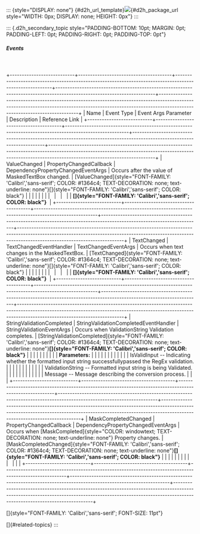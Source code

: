 ::: {style="DISPLAY: none"}
[](ms-xhelp:///?Id=d2h_url_template){#d2h_url_template}![](!package_url!){#d2h_package_url style="WIDTH: 0px; DISPLAY: none; HEIGHT: 0px"}
:::

::: {.d2h_secondary_topic style="PADDING-BOTTOM: 10pt; MARGIN: 0pt; PADDING-LEFT: 0pt; PADDING-RIGHT: 0pt; PADDING-TOP: 0pt"}
##### Events

 

+---------------------------+---------------------------------------+--------------------------------------------------------------------------------------------------------+-----------------------------------------------------------------------------------------------------------------------+--------------------------------------------------------------------------------------------------------------------------------------------------------------------------------------------------------+
| Name                      | Event Type                            | Event Args Parameter                                                                                   | Description                                                                                                           | Reference Link                                                                                                                                                                                         |
+---------------------------+---------------------------------------+--------------------------------------------------------------------------------------------------------+-----------------------------------------------------------------------------------------------------------------------+--------------------------------------------------------------------------------------------------------------------------------------------------------------------------------------------------------+
| ValueChanged              | PropertyChangedCallback               | DependencyPropertyChangedEventArgs                                                                     | Occurs after the value of MaskedTextBox changed.                                                                      | [ValueChanged]{style="FONT-FAMILY: 'Calibri','sans-serif'; COLOR: #1364c4; TEXT-DECORATION: none; text-underline: none"}[]{style="FONT-FAMILY: 'Calibri','sans-serif'; COLOR: black"}                  |
|                           |                                       |                                                                                                        |                                                                                                                       |                                                                                                                                                                                                        |
|                           |                                       |                                                                                                        |                                                                                                                       | **[]{style="FONT-FAMILY: 'Calibri','sans-serif'; COLOR: black"}**                                                                                                                                      |
+---------------------------+---------------------------------------+--------------------------------------------------------------------------------------------------------+-----------------------------------------------------------------------------------------------------------------------+--------------------------------------------------------------------------------------------------------------------------------------------------------------------------------------------------------+
| TextChanged               | TextChangedEventHandler               | TextChangedEventArgs                                                                                   | Occurs when text changes in the MaskedTextBox.                                                                        | [TextChanged]{style="FONT-FAMILY: 'Calibri','sans-serif'; COLOR: #1364c4; TEXT-DECORATION: none; text-underline: none"}[]{style="FONT-FAMILY: 'Calibri','sans-serif'; COLOR: black"}                   |
|                           |                                       |                                                                                                        |                                                                                                                       |                                                                                                                                                                                                        |
|                           |                                       |                                                                                                        |                                                                                                                       | **[]{style="FONT-FAMILY: 'Calibri','sans-serif'; COLOR: black"}**                                                                                                                                      |
+---------------------------+---------------------------------------+--------------------------------------------------------------------------------------------------------+-----------------------------------------------------------------------------------------------------------------------+--------------------------------------------------------------------------------------------------------------------------------------------------------------------------------------------------------+
| StringValidationCompleted | StringValidationCompletedEventHandler | StringValidationEventArgs                                                                              | Occurs when ValidationString Validation completes.                                                                    | [StringValidationCompleted]{style="FONT-FAMILY: 'Calibri','sans-serif'; COLOR: #1364c4; TEXT-DECORATION: none; text-underline: none"}**[]{style="FONT-FAMILY: 'Calibri','sans-serif'; COLOR: black"}** |
|                           |                                       |                                                                                                        |                                                                                                                       |                                                                                                                                                                                                        |
|                           |                                       | **Parameters:**                                                                                        |                                                                                                                       |                                                                                                                                                                                                        |
|                           |                                       |                                                                                                        |                                                                                                                       |                                                                                                                                                                                                        |
|                           |                                       | IsValidInput -- Indicating whether the formatted input string successfullypassed the RegEx validation. |                                                                                                                       |                                                                                                                                                                                                        |
|                           |                                       |                                                                                                        |                                                                                                                       |                                                                                                                                                                                                        |
|                           |                                       | ValidationString -- Formatted input string is being Validated.                                         |                                                                                                                       |                                                                                                                                                                                                        |
|                           |                                       |                                                                                                        |                                                                                                                       |                                                                                                                                                                                                        |
|                           |                                       | Message -- Message describing the conversion process.                                                  |                                                                                                                       |                                                                                                                                                                                                        |
+---------------------------+---------------------------------------+--------------------------------------------------------------------------------------------------------+-----------------------------------------------------------------------------------------------------------------------+--------------------------------------------------------------------------------------------------------------------------------------------------------------------------------------------------------+
| MaskCompletedChanged      | PropertyChangedCallback               | DependencyPropertyChangedEventArgs                                                                     | Occurs when [MaskCompleted]{style="COLOR: windowtext; TEXT-DECORATION: none; text-underline: none"} Property changes. | [MaskCompletedChanged]{style="FONT-FAMILY: 'Calibri','sans-serif'; COLOR: #1364c4; TEXT-DECORATION: none; text-underline: none"}**[]{style="FONT-FAMILY: 'Calibri','sans-serif'; COLOR: black"}**      |
|                           |                                       |                                                                                                        |                                                                                                                       |                                                                                                                                                                                                        |
|                           |                                       |                                                                                                        |                                                                                                                       |                                                                                                                                                                                                        |
+---------------------------+---------------------------------------+--------------------------------------------------------------------------------------------------------+-----------------------------------------------------------------------------------------------------------------------+--------------------------------------------------------------------------------------------------------------------------------------------------------------------------------------------------------+

[]{style="FONT-FAMILY: 'Calibri','sans-serif'; FONT-SIZE: 11pt"} 

[]{#related-topics}
:::
